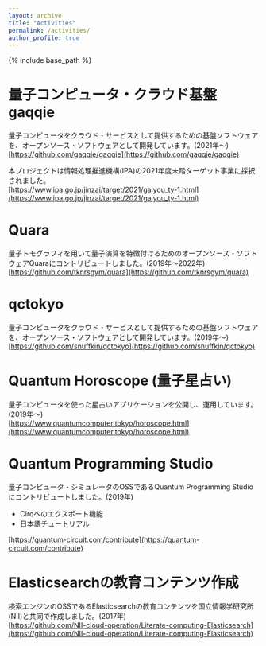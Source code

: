 ```yaml
---
layout: archive
title: "Activities"
permalink: /activities/
author_profile: true
---
```


{% include base_path %}

# 量子コンピュータ・クラウド基盤gaqqie
量子コンピュータをクラウド・サービスとして提供するための基盤ソフトウェアを、オープンソース・ソフトウェアとして開発しています。(2021年～)  
[https://github.com/gaqqie/gaqqie](https://github.com/gaqqie/gaqqie)

本プロジェクトは情報処理推進機構(IPA)の2021年度未踏ターゲット事業に採択されました。  
[https://www.ipa.go.jp/jinzai/target/2021/gaiyou_ty-1.html](https://www.ipa.go.jp/jinzai/target/2021/gaiyou_ty-1.html)

# Quara
量子トモグラフィを用いて量子演算を特徴付けるためのオープンソース・ソフトウェアQuaraにコントリビュートしました。(2019年～2022年)  
[https://github.com/tknrsgym/quara](https://github.com/tknrsgym/quara)

# qctokyo
量子コンピュータをクラウド・サービスとして提供するための基盤ソフトウェアを、オープンソース・ソフトウェアとして開発しています。(2019年～)  
[https://github.com/snuffkin/qctokyo](https://github.com/snuffkin/qctokyo)

# Quantum Horoscope (量子星占い)
量子コンピュータを使った星占いアプリケーションを公開し、運用しています。(2019年～)  
[https://www.quantumcomputer.tokyo/horoscope.html](https://www.quantumcomputer.tokyo/horoscope.html)

# Quantum Programming Studio
量子コンピュータ・シミュレータのOSSであるQuantum Programming Studioにコントリビュートしました。(2019年)
 * Cirqへのエクスポート機能
 * 日本語チュートリアル

[https://quantum-circuit.com/contribute](https://quantum-circuit.com/contribute)

# Elasticsearchの教育コンテンツ作成
検索エンジンのOSSであるElasticsearchの教育コンテンツを国立情報学研究所(NII)と共同で作成しました。(2017年)  
[https://github.com/NII-cloud-operation/Literate-computing-Elasticsearch](https://github.com/NII-cloud-operation/Literate-computing-Elasticsearch)

